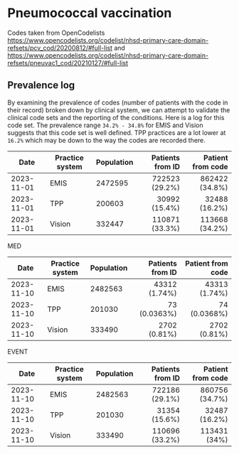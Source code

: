 # Pneumococcal vaccination

Codes taken from OpenCodelists https://www.opencodelists.org/codelist/nhsd-primary-care-domain-refsets/pcv_cod/20200812/#full-list and https://www.opencodelists.org/codelist/nhsd-primary-care-domain-refsets/pneuvac1_cod/20210127/#full-list

## Prevalence log

By examining the prevalence of codes (number of patients with the code in their record) broken down by clinical system, we can attempt to validate the clinical code sets and the reporting of the conditions. Here is a log for this code set. The prevalence range `34.2% - 34.8%` for EMIS and Vision suggests that this code set is well defined. TPP practices are a lot lower at `16.2%` which may be down to the way the codes are recorded there.

| Date       | Practice system | Population | Patients from ID | Patient from code |
| ---------- | --------------- | ---------- | ---------------: | ----------------: |
| 2023-11-01 | EMIS            | 2472595    |   722523 (29.2%) |    862422 (34.8%) |
| 2023-11-01 | TPP             | 200603     |    30992 (15.4%) |     32488 (16.2%) |
| 2023-11-01 | Vision          | 332447     |   110871 (33.3%) |    113668 (34.2%) |


MED

| Date       | Practice system | Population | Patients from ID | Patient from code |
| ---------- | --------------- | ---------- | ---------------: | ----------------: |
| 2023-11-10 | EMIS            | 2482563    |    43312 (1.74%) |     43313 (1.74%) | 
| 2023-11-10 | TPP             | 201030     |     73 (0.0363%) |      74 (0.0368%) | 
| 2023-11-10 | Vision          | 333490     |     2702 (0.81%) |      2702 (0.81%) | 

EVENT

| Date       | Practice system | Population | Patients from ID | Patient from code |
| ---------- | --------------- | ---------- | ---------------: | ----------------: |
| 2023-11-10 | EMIS            | 2482563    |   722186 (29.1%) |    860756 (34.7%) | 
| 2023-11-10 | TPP             | 201030     |    31354 (15.6%) |     32487 (16.2%) | 
| 2023-11-10 | Vision          | 333490     |   110696 (33.2%) |      113431 (34%) | 

